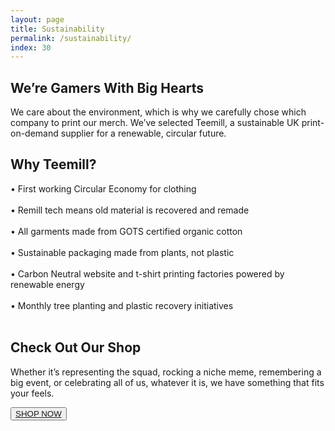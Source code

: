 ```yaml
---
layout: page
title: Sustainability
permalink: /sustainability/
index: 30
---
```


<div class="section sectionBorderBottom">
  <div class="sectionColumnMain">
    <h2>We’re Gamers With Big Hearts</h2>
    <p>
    We care about the environment, which is why we carefully chose which company to print our merch. We’ve selected Teemill, a sustainable UK print-on-demand supplier for a renewable, circular future.
    </p>
  </div>
  <div class="sectionColumnSub">
  </div>
</div>

<div class="section sectionBorderBottom">
  <div class="sectionColumnSub">
  </div>
  <div class="sectionColumnMain">
    <h2>Why Teemill?</h2>
    <p>
      • First working Circular Economy for clothing<br><br>
      • Remill tech means old material is recovered and remade<br><br>
      • All garments made from GOTS certified organic cotton<br><br>
      • Sustainable packaging made from plants, not plastic<br><br>
      • Carbon Neutral website and t-shirt printing factories powered by renewable energy<br><br>
      • Monthly tree planting and plastic recovery initiatives<br><br>
    </p>
  </div>
</div>

<div class="section">
  <div class="sectionColumnMain">
    <h2>Check Out Our Shop</h2>
    <p>
    Whether it’s representing the squad, rocking a niche meme, remembering a big event, or celebrating all of us, whatever it is, we have something that fits your feels. 
    </p>
  </div>
  <div class="sectionColumnSub">
    <button class="navButton">
          <a href="https://www.patreon.com/derpcompany">SHOP NOW</a>
    </button>
  </div>
</div>



